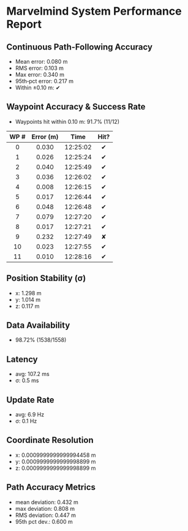 # Marvelmind System Performance Report

## Continuous Path-Following Accuracy
- Mean error:      0.080 m
- RMS error:       0.103 m
- Max error:       0.340 m
- 95th‐pct error:  0.217 m
- Within ±0.10 m:  ✔

## Waypoint Accuracy & Success Rate
- Waypoints hit within 0.10 m: 91.7% (11/12)

| WP # | Error (m) |   Time   | Hit? |
|:----:|:---------:|:--------:|:----:|
|  0   |   0.030   | 12:25:02 |  ✔   |
|  1   |   0.026   | 12:25:24 |  ✔   |
|  2   |   0.040   | 12:25:49 |  ✔   |
|  3   |   0.036   | 12:26:02 |  ✔   |
|  4   |   0.008   | 12:26:15 |  ✔   |
|  5   |   0.017   | 12:26:44 |  ✔   |
|  6   |   0.048   | 12:26:48 |  ✔   |
|  7   |   0.079   | 12:27:20 |  ✔   |
|  8   |   0.017   | 12:27:21 |  ✔   |
|  9   |   0.232   | 12:27:49 |  ✘   |
|  10  |   0.023   | 12:27:55 |  ✔   |
|  11  |   0.010   | 12:28:16 |  ✔   |

## Position Stability (σ)
- x: 1.298 m
- y: 1.014 m
- z: 0.117 m

## Data Availability
- 98.72% (1538/1558)

## Latency
- avg: 107.2 ms
- σ: 0.5 ms

## Update Rate
- avg: 6.9 Hz
- σ: 0.1 Hz

## Coordinate Resolution
- x: 0.0009999999999994458 m
- y: 0.0009999999999998899 m
- z: 0.0009999999999998899 m

## Path Accuracy Metrics
- mean deviation: 0.432 m
- max deviation:  0.808 m
- RMS deviation:  0.447 m
- 95th pct dev.:  0.600 m
